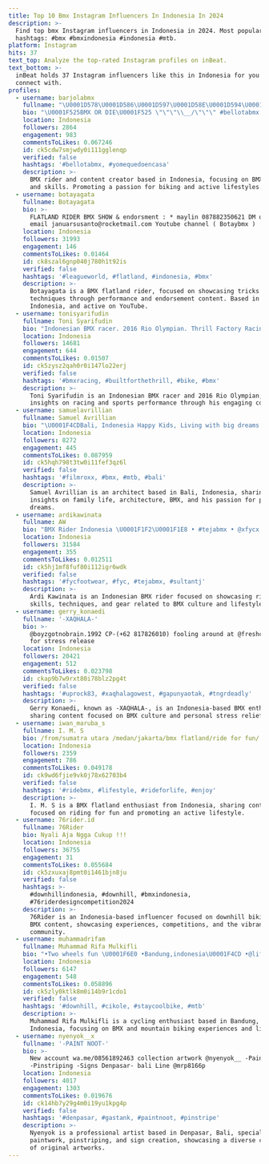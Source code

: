 ```yaml
---
title: Top 10 Bmx Instagram Influencers In Indonesia In 2024
description: >-
  Find top bmx Instagram influencers in Indonesia in 2024. Most popular
  hashtags: #bmx #bmxindonesia #indonesia #mtb.
platform: Instagram
hits: 37
text_top: Analyze the top-rated Instagram profiles on inBeat.
text_bottom: >-
  inBeat holds 37 Instagram influencers like this in Indonesia for you to
  connect with.
profiles:
  - username: barjolabmx
    fullname: "\U0001D578\U0001D586\U0001D597\U0001D58E\U0001D594\U0001D56D\U0001D586\U0001D597\U0001D58F\U0001D594\U0001D591\U0001D586◆CHILLS N♠T SKILLS"
    bio: "\U0001F525BMX OR DIE\U0001F525 \"\"\"\\__/\"\"\" #bellotabmx \U0001F3E0Mérida, Badajoz \U0001F424 @barjolamario \U0001F424"
    location: Indonesia
    followers: 2864
    engagement: 983
    commentsToLikes: 0.067246
    id: ck5cdw7smjwdy0i111gglenqp
    verified: false
    hashtags: '#bellotabmx, #yomequedoencasa'
    description: >-
      BMX rider and content creator based in Indonesia, focusing on BMX culture
      and skills. Promoting a passion for biking and active lifestyles.
  - username: botayagata
    fullname: Botayagata
    bio: >-
      FLATLAND RIDER BMX SHOW & endorsment : * maylin 087882350621 DM or send
      email januarsusanto@rocketmail.com Youtube channel ( Botaybmx )
    location: Indonesia
    followers: 31993
    engagement: 146
    commentsToLikes: 0.01464
    id: ck8szal6gnp040j780h1t92is
    verified: false
    hashtags: '#leagueworld, #flatland, #indonesia, #bmx'
    description: >-
      Botayagata is a BMX flatland rider, focused on showcasing tricks and
      techniques through performance and endorsement content. Based in
      Indonesia, and active on YouTube.
  - username: tonisyarifudin
    fullname: Toni Syarifudin
    bio: "Indonesian BMX racer. 2016 Rio Olympian. Thrill Factory Racing. \U0001F1EE\U0001F1E9 @booston_45"
    location: Indonesia
    followers: 14681
    engagement: 644
    commentsToLikes: 0.01507
    id: ck5zysz2qah0r0i147lo22erj
    verified: false
    hashtags: '#bmxracing, #builtforthethrill, #bike, #bmx'
    description: >-
      Toni Syarifudin is an Indonesian BMX racer and 2016 Rio Olympian, sharing
      insights on racing and sports performance through his engaging content.
  - username: samuelavrillian
    fullname: Samuel Avrillian
    bio: "\U0001F4CDBali, Indonesia Happy Kids, Living with big dreams!! God | Family | Arch | Bmx | RArchitect Matthew 19:26 I'm blessed! @rantiarchitect"
    location: Indonesia
    followers: 8272
    engagement: 445
    commentsToLikes: 0.087959
    id: ck5hqh798t3tw0i11fef3qz6l
    verified: false
    hashtags: '#filmroxx, #bmx, #mtb, #bali'
    description: >-
      Samuel Avrillian is an architect based in Bali, Indonesia, sharing
      insights on family life, architecture, BMX, and his passion for pursuing
      dreams.
  - username: ardikawinata
    fullname: AW
    bio: "BMX Rider Indonesia \U0001F1F2\U0001F1E8 • #tejabmx • @xfycx • @fycfootwear \U0001F4E9 ardikawinata1@gmail.com"
    location: Indonesia
    followers: 31584
    engagement: 355
    commentsToLikes: 0.012511
    id: ck5hj1mf8fuf80i112igr6wdk
    verified: false
    hashtags: '#fycfootwear, #fyc, #tejabmx, #sultantj'
    description: >-
      Ardi Kawinata is an Indonesian BMX rider focused on showcasing riding
      skills, techniques, and gear related to BMX culture and lifestyle.
  - username: gerry_konaedi
    fullname: '-XAQHALA-'
    bio: >-
      @boyzgotnobrain.1992 CP-(+62 817826010) fooling around at @freshcoast_bmx
      for stress release
    location: Indonesia
    followers: 20421
    engagement: 512
    commentsToLikes: 0.023798
    id: ckap9b7w9rxt80i78blz2pg4t
    verified: false
    hashtags: '#uprock83, #xaqhalagowest, #gapunyaotak, #tngrdeadly'
    description: >-
      Gerry Konaedi, known as -XAQHALA-, is an Indonesia-based BMX enthusiast
      sharing content focused on BMX culture and personal stress relief.
  - username: iwan_maruba_s
    fullname: I. M. S
    bio: /from/sumatra utara /medan/jakarta/bmx flatland/ride for fun/
    location: Indonesia
    followers: 2359
    engagement: 786
    commentsToLikes: 0.049178
    id: ck9wd6fjie9vk0j78x62703b4
    verified: false
    hashtags: '#ridebmx, #lifestyle, #rideforlife, #enjoy'
    description: >-
      I. M. S is a BMX flatland enthusiast from Indonesia, sharing content
      focused on riding for fun and promoting an active lifestyle.
  - username: 76rider.id
    fullname: 76Rider
    bio: Nyali Aja Ngga Cukup !!!
    location: Indonesia
    followers: 36755
    engagement: 31
    commentsToLikes: 0.055684
    id: ck5zxuxaj8pmt0i1461bjn8ju
    verified: false
    hashtags: >-
      #downhillindonesia, #downhill, #bmxindonesia,
      #76riderdesigncompetition2024
    description: >-
      76Rider is an Indonesia-based influencer focused on downhill biking and
      BMX content, showcasing experiences, competitions, and the vibrant biking
      community.
  - username: muhammadrifam
    fullname: Muhammad Rifa Mulkifli
    bio: "•Two wheels fun \U0001F6E0 •Bandung,indonesia\U0001F4CD •@lifetripcobmx •@staycoolsocks •\U0001F4E9 muhammadrifamulkifli@gmail.com"
    location: Indonesia
    followers: 6147
    engagement: 548
    commentsToLikes: 0.058896
    id: ck5zly0ktlk8m0i14b9r1cdo1
    verified: false
    hashtags: '#downhill, #cikole, #staycoolbike, #mtb'
    description: >-
      Muhammad Rifa Mulkifli is a cycling enthusiast based in Bandung,
      Indonesia, focusing on BMX and mountain biking experiences and lifestyle.
  - username: nyenyok__x
    fullname: '-PAINT NOOT-'
    bio: >-
      New account wa.me/08561892463 collection artwork @nyenyok__ -Paintwork
      -Pinstriping -Signs Denpasar- bali Line @mrp8166p
    location: Indonesia
    followers: 4017
    engagement: 1303
    commentsToLikes: 0.019676
    id: ck14hb7y29g4m0i19yu1kpg4p
    verified: false
    hashtags: '#denpasar, #gastank, #paintnoot, #pinstripe'
    description: >-
      Nyenyok is a professional artist based in Denpasar, Bali, specializing in
      paintwork, pinstriping, and sign creation, showcasing a diverse collection
      of original artworks.
---
```


